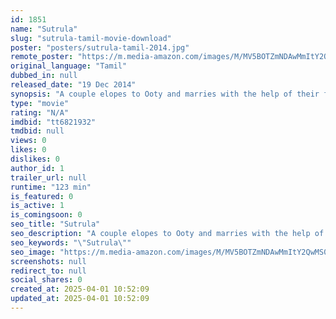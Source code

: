 ```yaml
---
id: 1851
name: "Sutrula"
slug: "sutrula-tamil-movie-download"
poster: "posters/sutrula-tamil-2014.jpg"
remote_poster: "https://m.media-amazon.com/images/M/MV5BOTZmNDAwMmItY2QwMS00NmUxLThiMjQtOTNkMDc4YTIxN2I2XkEyXkFqcGdeQXVyMjcyOTUxOTQ@._V1_SX300.jpg"
original_language: "Tamil"
dubbed_in: null
released_date: "19 Dec 2014"
synopsis: "A couple elopes to Ooty and marries with the help of their friends. Soon enough, their friends are captured by a mystery man who wants them to play a 'game of death' with them. What's his motive?"
type: "movie"
rating: "N/A"
imdbid: "tt6821932"
tmdbid: null
views: 0
likes: 0
dislikes: 0
author_id: 1
trailer_url: null
runtime: "123 min"
is_featured: 0
is_active: 1
is_comingsoon: 0
seo_title: "Sutrula"
seo_description: "A couple elopes to Ooty and marries with the help of their friends. Soon enough, their friends are captured by a mystery man who wants them to play a 'game of death' with them. What's his motive?"
seo_keywords: "\"Sutrula\""
seo_image: "https://m.media-amazon.com/images/M/MV5BOTZmNDAwMmItY2QwMS00NmUxLThiMjQtOTNkMDc4YTIxN2I2XkEyXkFqcGdeQXVyMjcyOTUxOTQ@._V1_SX300.jpg"
screenshots: null
redirect_to: null
social_shares: 0
created_at: 2025-04-01 10:52:09
updated_at: 2025-04-01 10:52:09
---
```



